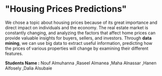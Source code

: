 # "Housing Prices Predictions" 
We chose a topic about housing prices because of its great importance and direct impact on individuals and the economy. The real estate market is constantly changing, and analyzing the factors that affect home prices can provide valuable insights for buyers, sellers, and investors. Through **data mining**, we can use big data to extract useful information, predicting how the prices of various properties will change by examining their different features.

**Students Name :** Nouf Almuhanna ,Raseel Almanea ,Maha Alnassar ,Hanen Alfosely ,Dalia Alsubaie




